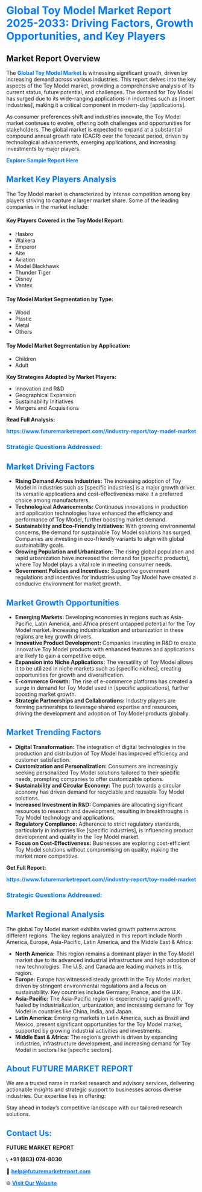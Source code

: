 <h1 style="color: #007BFF;">Global Toy Model Market Report 2025-2033: Driving Factors, Growth Opportunities, and Key Players</h1>

<section id="overview">
<h2>Market Report Overview</h2>
<p>The <a href="https://www.futuremarketreport.com//industry-report/toy-model-market" style="color: #007BFF; text-decoration: none;"><strong>Global Toy Model Market</strong></a> is witnessing significant growth, driven by increasing demand across various industries. This report delves into the key aspects of the Toy Model market, providing a comprehensive analysis of its current status, future potential, and challenges. The demand for Toy Model has surged due to its wide-ranging applications in industries such as [insert industries], making it a critical component in modern-day [applications].</p>
<p>As consumer preferences shift and industries innovate, the Toy Model market continues to evolve, offering both challenges and opportunities for stakeholders. The global market is expected to expand at a substantial compound annual growth rate (CAGR) over the forecast period, driven by technological advancements, emerging applications, and increasing investments by major players.</p>
</section>

<section id="overview">
<p><a href="https://www.futuremarketreport.com//request-sample/reportId=84271" style="color: #007BFF; text-decoration: none;"><strong>Explore Sample Report Here</strong></a></p>
</section>

<section id="key-players">
<h2 style="color: #007BFF;">Market Key Players Analysis</h2>
<p>The Toy Model market is characterized by intense competition among key players striving to capture a larger market share. Some of the leading companies in the market include:</p>
<h4>Key Players Covered in the Toy Model Report:</h4>
<ul><li>Hasbro</li><li>Walkera</li><li>Emperor</li><li>Aite</li><li>Aviation</li><li>Model Blackhawk</li><li>Thunder Tiger</li><li>Disney</li><li>Vantex</li></ul>
<h4>Toy Model Market Segmentation by Type:</h4>
<ul><li>Wood</li><li>Plastic</li><li>Metal</li><li>Others</li></ul>

<h4>Toy Model Market Segmentation by Application:</h4>
<ul><li>Children</li><li>Adult</li></ul>
<p><strong>Key Strategies Adopted by Market Players:</strong></p>
<ul>
<li>Innovation and R&D</li>
<li>Geographical Expansion</li>
<li>Sustainability Initiatives</li>
<li>Mergers and Acquisitions</li>
</ul>
</section>

<section>
<p><strong>Read Full Analysis: </strong></p><a href="https://www.futuremarketreport.com//industry-report/toy-model-market" style="color: #007BFF; text-decoration: none;"><strong>https://www.futuremarketreport.com//industry-report/toy-model-market</strong></a>
<h3 style="color: #007BFF;">Strategic Questions Addressed:</h3>
</section>

<section id="driving-factors">
<h2 style="color: #007BFF;">Market Driving Factors</h2>
<ul>
<li><strong>Rising Demand Across Industries:</strong> The increasing adoption of Toy Model in industries such as [specific industries] is a major growth driver. Its versatile applications and cost-effectiveness make it a preferred choice among manufacturers.</li>
<li><strong>Technological Advancements:</strong> Continuous innovations in production and application technologies have enhanced the efficiency and performance of Toy Model, further boosting market demand.</li>
<li><strong>Sustainability and Eco-Friendly Initiatives:</strong> With growing environmental concerns, the demand for sustainable Toy Model solutions has surged. Companies are investing in eco-friendly variants to align with global sustainability goals.</li>
<li><strong>Growing Population and Urbanization:</strong> The rising global population and rapid urbanization have increased the demand for [specific products], where Toy Model plays a vital role in meeting consumer needs.</li>
<li><strong>Government Policies and Incentives:</strong> Supportive government regulations and incentives for industries using Toy Model have created a conducive environment for market growth.</li>
</ul>
</section>

<section id="growth-opportunities">
<h2 style="color: #007BFF;">Market Growth Opportunities</h2>
<ul>
<li><strong>Emerging Markets:</strong> Developing economies in regions such as Asia-Pacific, Latin America, and Africa present untapped potential for the Toy Model market. Increasing industrialization and urbanization in these regions are key growth drivers.</li>
<li><strong>Innovative Product Development:</strong> Companies investing in R&D to create innovative Toy Model products with enhanced features and applications are likely to gain a competitive edge.</li>
<li><strong>Expansion into Niche Applications:</strong> The versatility of Toy Model allows it to be utilized in niche markets such as [specific niches], creating opportunities for growth and diversification.</li>
<li><strong>E-commerce Growth:</strong> The rise of e-commerce platforms has created a surge in demand for Toy Model used in [specific applications], further boosting market growth.</li>
<li><strong>Strategic Partnerships and Collaborations:</strong> Industry players are forming partnerships to leverage shared expertise and resources, driving the development and adoption of Toy Model products globally.</li>
</ul>
</section>

<section id="trending-factors">
<h2 style="color: #007BFF;">Market Trending Factors</h2>
<ul>
<li><strong>Digital Transformation:</strong> The integration of digital technologies in the production and distribution of Toy Model has improved efficiency and customer satisfaction.</li>
<li><strong>Customization and Personalization:</strong> Consumers are increasingly seeking personalized Toy Model solutions tailored to their specific needs, prompting companies to offer customizable options.</li>
<li><strong>Sustainability and Circular Economy:</strong> The push towards a circular economy has driven demand for recyclable and reusable Toy Model solutions.</li>
<li><strong>Increased Investment in R&D:</strong> Companies are allocating significant resources to research and development, resulting in breakthroughs in Toy Model technology and applications.</li>
<li><strong>Regulatory Compliance:</strong> Adherence to strict regulatory standards, particularly in industries like [specific industries], is influencing product development and quality in the Toy Model market.</li>
<li><strong>Focus on Cost-Effectiveness:</strong> Businesses are exploring cost-efficient Toy Model solutions without compromising on quality, making the market more competitive.</li>
</ul>
</section>

<section>
<p><strong>Get Full Report: </strong></p><a href="https://www.futuremarketreport.com//industry-report/toy-model-market" style="color: #007BFF; text-decoration: none;"><strong>https://www.futuremarketreport.com//industry-report/toy-model-market</strong></a>
<h3 style="color: #007BFF;">Strategic Questions Addressed:</h3>
</section>


<section id="regional-analysis">
<h2 style="color: #007BFF;">Market Regional Analysis</h2>
<p>The global Toy Model market exhibits varied growth patterns across different regions. The key regions analyzed in this report include North America, Europe, Asia-Pacific, Latin America, and the Middle East & Africa:</p>
<ul>
<li><strong>North America:</strong> This region remains a dominant player in the Toy Model market due to its advanced industrial infrastructure and high adoption of new technologies. The U.S. and Canada are leading markets in this region.</li>
<li><strong>Europe:</strong> Europe has witnessed steady growth in the Toy Model market, driven by stringent environmental regulations and a focus on sustainability. Key countries include Germany, France, and the U.K.</li>
<li><strong>Asia-Pacific:</strong> The Asia-Pacific region is experiencing rapid growth, fueled by industrialization, urbanization, and increasing demand for Toy Model in countries like China, India, and Japan.</li>
<li><strong>Latin America:</strong> Emerging markets in Latin America, such as Brazil and Mexico, present significant opportunities for the Toy Model market, supported by growing industrial activities and investments.</li>
<li><strong>Middle East & Africa:</strong> The region’s growth is driven by expanding industries, infrastructure development, and increasing demand for Toy Model in sectors like [specific sectors].</li>
</ul>
</section>

<footer>
<h2 style="color: #007BFF;">About FUTURE MARKET REPORT</h2>
<p>We are a trusted name in market research and advisory services, delivering actionable insights and strategic support to businesses across diverse industries. Our expertise lies in offering:</p>

<p>Stay ahead in today’s competitive landscape with our tailored research solutions.</p>

<h2 style="color: #007BFF;">Contact Us:</h2>
<p><strong>FUTURE MARKET REPORT</strong></p>
<p>📞 <strong>+91 (883) 074-8030</strong></p>
<p>📧 <strong><a href="mailto:help@futuremarketreport.com" style="color: #007BFF;">help@futuremarketreport.com</a></strong></p>
<p>🌐 <strong><a href="https://www.futuremarketreport.com/" style="color: #007BFF;">Visit Our Website</a></strong></p>
</footer>